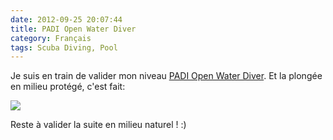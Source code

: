 ```yaml
---
date: 2012-09-25 20:07:44
title: PADI Open Water Diver
category: Français
tags: Scuba Diving, Pool
---
```


Je suis en train de valider mon niveau
[PADI Open Water Diver](http://amzn.com/B003JX0AUK/?tag=kevideld-20). Et la
plongée en milieu protégé, c'est fait:

![](/uploads/2012/padi-open-water-diver-photo.jpg)

Reste à valider la suite en milieu naturel&nbsp;! :)
